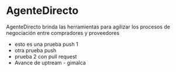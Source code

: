 ﻿# AgenteDirecto
AgenteDirecto brinda las herramientas para agilizar los procesos de negociación entre compradores y proveedores

 - esto es una prueba push 1
 - otra prueba push 
 - prueba 2 con pull request
 - Avance de uptream - gimalca
